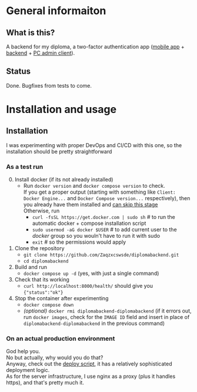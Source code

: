 # General informaiton
## What is this?
A backend for my diploma, a two-factor authentication app ([mobile app](https://github.com/Zaqzxcswsde/diplomamobile) + [backend](https://github.com/Zaqzxcswsde/diplomabackend) + [PC admin client](https://github.com/Zaqzxcswsde/diplomaadminpanel)).
## Status
Done. Bugfixes from tests to come.

# Installation and usage
## Installation
I was experimenting with proper DevOps and CI/CD with this one, so the installation should be pretty straightforward
### As a test run
0. Install docker (if its not already installed)
   - Run `docker version` and `docker compose version` to check.\
If you get a proper output (starting with something like `Client: Docker Engine...` and `Docker Compose version...` respectively), then you already have them installed and <ins>can skip this stage</ins>\
Otherwise, run
     - `curl -fsSL https://get.docker.com | sudo sh` # to run the automatic docker + compose installation script
     - `sudo usermod -aG docker $USER` # to add current user to the *docker* group so you wouln't have to run it with sudo
     - `exit` # so the permissions would apply
1. Clone the repository
   - `git clone https://github.com/Zaqzxcswsde/diplomabackend.git`
   - `cd diplomabackend`
2. Build and run
   - `docker compose up -d` (yes, with just a single command)
3. Check that its working
   - `curl http://localhost:8000/health/` should give you `{"status":"ok"}`
4. Stop the container after experimenting
   - `docker compose down`
   - *(optional)* `docker rmi diplomabackend-diplomabackend` (if it errors out, run `docker images`, check for the `IMAGE ID` field and insert in place of `diplomabackend-diplomabackend` in the previous command)
### On an actual production environment
God help you.\
No but actually, why would you do that?\
Anyway, check out the [deploy script](.github/workflows/deploy.yml), it has a relatively sophisticated deployment logic.\
As for the server infrastructure, I use nginx as a proxy (plus it handles https), and that's pretty much it.

